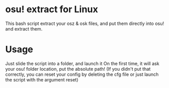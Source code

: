 # osu! extract for Linux
This bash script extract your osz &amp; osk files, and put them directly into osu! and extract them.

# Usage
Just slide the script into a folder, and launch it
On the first time, it will ask your osu! folder location, put the absolute path! (If you didn't put that correctly, you can reset your config by deleting the cfg file or just launch the script with the argument reset)
